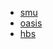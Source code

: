 * [smu](http://smu.edu.sg)
* [oasis](https://oasis.smu.edu.sg/)
* [hbs](https://online.hbs.edu/?c1=GAW_SE_NW&source=SNG_BRND&cr2=search__-__nw__-__sing__-__branded&kw=harvard_business_school_exm&cr5=324050883343&cr7=c&gclid=EAIaIQobChMIjJPT3P3E4wIVhIBwCh3NIAguEAAYASAAEgL6vvD_BwE)

